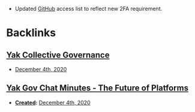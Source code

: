 - Updated [GitHub](<GitHub.md>) access list to reflect new 2FA requirement.

# Backlinks
## [Yak Collective Governance](<Yak Collective Governance.md>)
- [December 4th, 2020](<December 4th, 2020.md>)

## [Yak Gov Chat Minutes - The Future of Platforms](<Yak Gov Chat Minutes - The Future of Platforms.md>)
- **[Created](<Created.md>):** [December 4th, 2020](<December 4th, 2020.md>)

